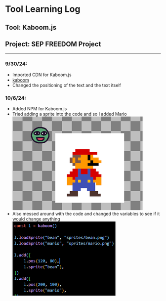 # Tool Learning Log

## Tool: **Kaboom.js**

## Project: **SEP FREEDOM Project**

---

### 9/30/24:
* Imported CDN for Kaboom.js
* [kaboom](../)
* Changed the positioning of the text and the text itself

### 10/6/24:
* Added NPM for Kaboom.js
* Tried adding a sprite into the code and so I added Mario
![alt text](image-1.png)
* Also messed around with the code and changed the variables to see if it would change anything
![alt text](image-2.png)

<!--
* Links you used today (websites, videos, etc)
* Things you tried, progress you made, etc
* Challenges, a-ha moments, etc
* Questions you still have
* What you're going to try next
-->
